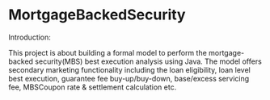 # MortgageBackedSecurity

Introduction:

This project is about building a formal model to perform the mortgage-backed security(MBS) best execution analysis using Java. 
The model offers secondary marketing functionality including the loan eligibility, loan level best execution, guarantee fee buy-up/buy-down, base/excess servicing fee, MBSCoupon rate & settlement calculation etc.
